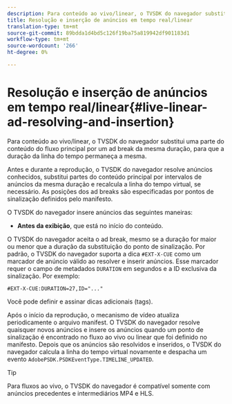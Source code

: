 ```yaml
---
description: Para conteúdo ao vivo/linear, o TVSDK do navegador substitui uma parte do conteúdo do fluxo principal por um ad break da mesma duração, para que a duração da linha do tempo permaneça a mesma.
title: Resolução e inserção de anúncios em tempo real/linear
translation-type: tm+mt
source-git-commit: 89bdda1d4bd5c126f19ba75a819942df901183d1
workflow-type: tm+mt
source-wordcount: '266'
ht-degree: 0%

---
```



# Resolução e inserção de anúncios em tempo real/linear{#live-linear-ad-resolving-and-insertion}

Para conteúdo ao vivo/linear, o TVSDK do navegador substitui uma parte do conteúdo do fluxo principal por um ad break da mesma duração, para que a duração da linha do tempo permaneça a mesma.

Antes e durante a reprodução, o TVSDK do navegador resolve anúncios conhecidos, substitui partes do conteúdo principal por intervalos de anúncios da mesma duração e recalcula a linha do tempo virtual, se necessário. As posições dos ad breaks são especificadas por pontos de sinalização definidos pelo manifesto.

O TVSDK do navegador insere anúncios das seguintes maneiras:

* **Antes da exibição**, que está no início do conteúdo.

O TVSDK do navegador aceita o ad break, mesmo se a duração for maior ou menor que a duração da substituição do ponto de sinalização. Por padrão, o TVSDK do navegador suporta a dica `#EXT-X-CUE` como um marcador de anúncio válido ao resolver e inserir anúncios. Esse marcador requer o campo de metadados `DURATION` em segundos e a ID exclusiva da sinalização. Por exemplo:

```
#EXT-X-CUE:DURATION=27,ID="..."
```

Você pode definir e assinar dicas adicionais (tags).

Após o início da reprodução, o mecanismo de vídeo atualiza periodicamente o arquivo manifest. O TVSDK do navegador resolve quaisquer novos anúncios e insere os anúncios quando um ponto de sinalização é encontrado no fluxo ao vivo ou linear que foi definido no manifesto. Depois que os anúncios são resolvidos e inseridos, o TVSDK do navegador calcula a linha do tempo virtual novamente e despacha um evento `AdobePSDK.PSDKEventType.TIMELINE_UPDATED`.

>[!TIP]
>
>Para fluxos ao vivo, o TVSDK do navegador é compatível somente com anúncios precedentes e intermediários MP4 e HLS.

